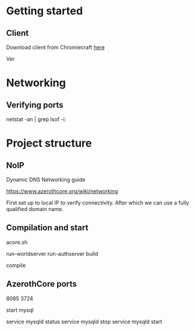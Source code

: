 # Getting started


## Client

Download client from Chromiecraft [here](https://www.chromiecraft.com/en/downloads/)

Ver





# Networking
## Verifying ports
netstat -an | grep <portnumber>
lsof -i:<portnumber> 

# Project structure

## NoIP

Dynamic DNS
Networking guide

https://www.azerothcore.org/wiki/networking 

First set up to local IP to verify connectivity.
After which we can use a fully qualified domain name.


## Compilation and start

acore.sh

run-worldserver
run-authserver
build

compile


## AzerothCore ports

8085
3724

start mysql

service mysqld status
service mysqld stop
service mysqld start 



